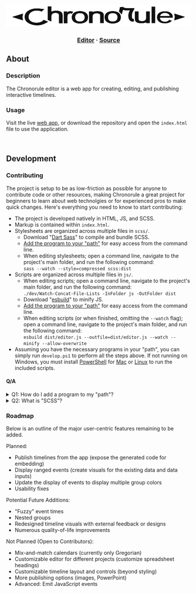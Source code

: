 <div align="center">
<a href="https://chronorule.app">
	<img alt="Chronorule" src="/images/logo_light-dark-dynamic.svg" width="100%" height="60px"></img>
</a>
<h3>
	<a href="https://chronorule.app">Editor</a>
	<span> · </span>
	<a href="https://github.com/Chronorule/Chronorule">Source</a>
</h3>
</div>

## About

### Description

The Chronorule editor is a web app for creating, editing, and publishing interactive timelines.

### Usage

Visit the live [web app](https://chronorule.app), or download the 
repository and open the `index.html` file to use the application.

<br/>

## Development

### Contributing

The project is setup to be as low-friction as possible for anyone to contribute code or other resources, making Chronorule a great project for beginners to learn about web technolgies or for experienced pros to make quick changes. Here's everything you need to know to start contributing:

 - The project is developed natively in HTML, JS, and SCSS.
 - Markup is contained within `index.html`.
 - Stylesheets are organized across multiple files in `scss/`.
   - Download "[Dart Sass](https://github.com/sass/dart-sass/releases/latest)" to compile and bundle SCSS.
   - [Add the program to your "path"](#a1) for easy access from the command line.
   - When editing stylesheets; open a command line, navigate to the project's main folder, and run the following command:<br>
     `sass --watch --style=compressed scss:dist`
 - Scripts are organized across multiple files in `js/`.
   - When editing scripts; open a command line, navigate to the project's main folder, and run the following command:<br>
     `./dev/Watch-Concat-File-Lists -InFolder js -OutFolder dist`
   - Download "[esbuild](https://esbuild.github.io/getting-started/#download-a-build)" to minify JS.
   - [Add the program to your "path"](#a1) for easy access from the command line.
   - When editing scripts (or when finished, omitting the `--watch` flag); open a command line, navigate to the project's main folder, and run the following command:<br>
     `esbuild dist/editor.js --outfile=dist/editor.js --watch --minify --allow-overwrite`
  - Assuming you have the necessary programs in your "path", you can simply run `develop.ps1` to perform
    all the steps above. If not running on Windows, you must install [PowerShell](https://docs.microsoft.com/en-us/powershell/scripting/overview) for [Mac](https://docs.microsoft.com/en-us/powershell/scripting/install/installing-powershell-on-macos) or [Linux](https://docs.microsoft.com/en-us/powershell/scripting/install/installing-powershell-on-linux) to run the included scripts.

#### Q/A

<details>
<summary>Q1: How do I add a program to my "path"?</summary>
	<p><blockquote>
	<h4>A1:</h4>
	The "path" is a historical concept present in many modern operating systems. It refers to a particular <i>environment variable</i>, which is a system-wide variable that is accessible in the command-line interface. The "path" variable in particular stores a list of file paths to executable command-line programs. When present in the "path", these programs are accessible from the command-line interface using the program name rather than the program's full file path. To add a program to your "path", follow the operating-system-specific instructions below.
	<p>
	<details>
	<summary>Windows</summary>
		<p>
		<ol>
			<li>In the Windows menu or search bar, search "environment".</li>
			<li>Select "Edit environment variables for your account".</li>
			<li>Under "User variables for ...", find "Path" and select it.</li>
			<li>Click "Edit" and then "New".</li>
			<li>Enter the full path of the folder containing the program(s) you wish to add. Click OK.</li>
		</ol>
		<p>
	</details>
	<details>
	<summary>Mac</summary>
		<p>
		<ol>
			<li>Navigate to your <i>user home folder</i> (<code>/~</code>).</li>
			<li>If it does not exist already, create a file called <code>.bash_profile</code></li>
			<li>In the `.bash_profile` file, add a line with the following:<br>
				<code>export PATH="/path/to/folder/containing/the/program:$PATH"</code></li>
		</ol>
		<p>
	</details>
	<details>
	<summary>Linux</summary>
		<p>
		<blockquote>Linux has several <i>shells</i> that may be used within the <i>command-line interface</i>. "Bash" is the most common shell. If you know you are using bash, then you may do the following:</blockquote>
		<ol>
			<li>Navigate to your <i>user home folder</i> (<code>/~</code>).</li>
			<li>If it does not exist already, create a file called <code>.bashrc</code></li>
			<li>In the `.bash_profile` file, add a line with the following:<br>
				<code>export PATH="/path/to/folder/containing/the/program:$PATH"</code></li>
		</ol>
		<p>
	</details>
	</p>
	<a href="https://en.wikipedia.org/wiki/PATH_(variable))">More information</a>
	</blockquote><p>
</details>

<details>
<summary>Q2: What is "SCSS"?</summary>
	<p><blockquote>
	<h4>A2:</h4>
	<p>SCSS is a superset of CSS, the stylesheet language used in web documents. That is, all valid CSS is valid SCSS. SCSS, as implemented in the "Dart Sass" compiler, provides a simple set of organizational and reusability tools on top of CSS, such as nesting, mixins, and file bundling. "Sass" is essentially SCSS without brackets, and online resources may refer to both the SCSS and Sass languages collectively as "Sass".</p>
	<a href="https://sass-lang.com/documentation">More information</a>
	</blockquote></p>
</details>

### Roadmap

Below is an outline of the major user-centric features remaining to be added.

Planned:
- Publish timelines from the app (expose the generated code for embedding)
- Display ranged events (create visuals for the existing data and data inputs)
- Update the display of events to display multiple group colors
- Usability fixes

Potential Future Additions:
- "Fuzzy" event times
- Nested groups
- Redesigned timeline visuals with external feedback or designs
- Numerous quality-of-life improvements

Not Planned (Open to Contributors):
- Mix-and-match calendars (currently only Gregorian)
- Customizable editor for different projects (customize spreadsheet headings)
- Customizable timeline layout and controls (beyond styling)
- More publishing options (images, PowerPoint)
- Advanced: Emit JavaScript events
